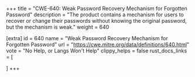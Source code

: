 +++
title = "CWE-640: Weak Password Recovery Mechanism for Forgotten Password"
description	= "The product contains a mechanism for users to recover or change their passwords without knowing the original password, but the mechanism is weak."
weight = 640

[extra]
id = 640
name = "Weak Password Recovery Mechanism for Forgotten Password"
url = "https://cwe.mitre.org/data/definitions/640.html"
vote = "No Help, or Langs Won't Help"
clippy_helps = false
rust_docs_links = [
	
]
+++

